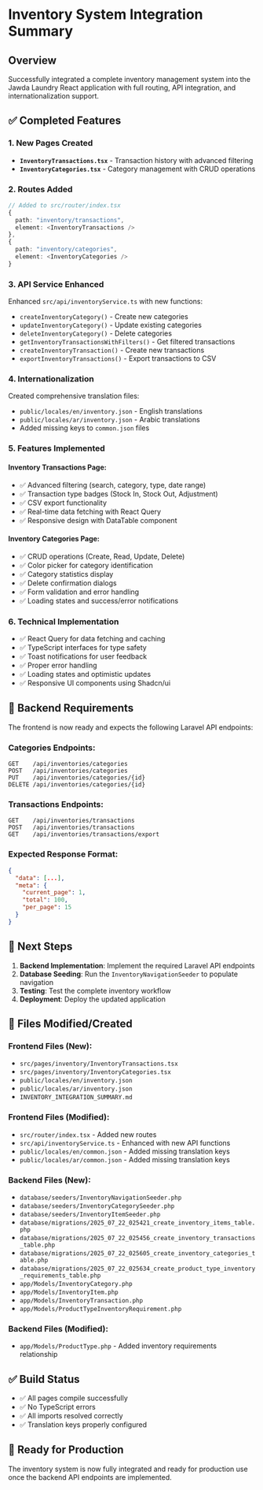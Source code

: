 # Inventory System Integration Summary

## Overview
Successfully integrated a complete inventory management system into the Jawda Laundry React application with full routing, API integration, and internationalization support.

## ✅ Completed Features

### 1. **New Pages Created**
- **`InventoryTransactions.tsx`** - Transaction history with advanced filtering
- **`InventoryCategories.tsx`** - Category management with CRUD operations

### 2. **Routes Added**
```typescript
// Added to src/router/index.tsx
{
  path: "inventory/transactions",
  element: <InventoryTransactions />
},
{
  path: "inventory/categories", 
  element: <InventoryCategories />
}
```

### 3. **API Service Enhanced**
Enhanced `src/api/inventoryService.ts` with new functions:
- `createInventoryCategory()` - Create new categories
- `updateInventoryCategory()` - Update existing categories  
- `deleteInventoryCategory()` - Delete categories
- `getInventoryTransactionsWithFilters()` - Get filtered transactions
- `createInventoryTransaction()` - Create new transactions
- `exportInventoryTransactions()` - Export transactions to CSV

### 4. **Internationalization**
Created comprehensive translation files:
- `public/locales/en/inventory.json` - English translations
- `public/locales/ar/inventory.json` - Arabic translations
- Added missing keys to `common.json` files

### 5. **Features Implemented**

#### Inventory Transactions Page:
- ✅ Advanced filtering (search, category, type, date range)
- ✅ Transaction type badges (Stock In, Stock Out, Adjustment)
- ✅ CSV export functionality
- ✅ Real-time data fetching with React Query
- ✅ Responsive design with DataTable component

#### Inventory Categories Page:
- ✅ CRUD operations (Create, Read, Update, Delete)
- ✅ Color picker for category identification
- ✅ Category statistics display
- ✅ Delete confirmation dialogs
- ✅ Form validation and error handling
- ✅ Loading states and success/error notifications

### 6. **Technical Implementation**
- ✅ React Query for data fetching and caching
- ✅ TypeScript interfaces for type safety
- ✅ Toast notifications for user feedback
- ✅ Proper error handling
- ✅ Loading states and optimistic updates
- ✅ Responsive UI components using Shadcn/ui

## 🔧 Backend Requirements

The frontend is now ready and expects the following Laravel API endpoints:

### Categories Endpoints:
```
GET    /api/inventories/categories
POST   /api/inventories/categories
PUT    /api/inventories/categories/{id}
DELETE /api/inventories/categories/{id}
```

### Transactions Endpoints:
```
GET    /api/inventories/transactions
POST   /api/inventories/transactions
GET    /api/inventories/transactions/export
```

### Expected Response Format:
```json
{
  "data": [...],
  "meta": {
    "current_page": 1,
    "total": 100,
    "per_page": 15
  }
}
```

## 🚀 Next Steps

1. **Backend Implementation**: Implement the required Laravel API endpoints
2. **Database Seeding**: Run the `InventoryNavigationSeeder` to populate navigation
3. **Testing**: Test the complete inventory workflow
4. **Deployment**: Deploy the updated application

## 📁 Files Modified/Created

### Frontend Files (New):
- `src/pages/inventory/InventoryTransactions.tsx`
- `src/pages/inventory/InventoryCategories.tsx`
- `public/locales/en/inventory.json`
- `public/locales/ar/inventory.json`
- `INVENTORY_INTEGRATION_SUMMARY.md`

### Frontend Files (Modified):
- `src/router/index.tsx` - Added new routes
- `src/api/inventoryService.ts` - Enhanced with new API functions
- `public/locales/en/common.json` - Added missing translation keys
- `public/locales/ar/common.json` - Added missing translation keys

### Backend Files (New):
- `database/seeders/InventoryNavigationSeeder.php`
- `database/seeders/InventoryCategorySeeder.php`
- `database/seeders/InventoryItemSeeder.php`
- `database/migrations/2025_07_22_025421_create_inventory_items_table.php`
- `database/migrations/2025_07_22_025456_create_inventory_transactions_table.php`
- `database/migrations/2025_07_22_025605_create_inventory_categories_table.php`
- `database/migrations/2025_07_22_025634_create_product_type_inventory_requirements_table.php`
- `app/Models/InventoryCategory.php`
- `app/Models/InventoryItem.php`
- `app/Models/InventoryTransaction.php`
- `app/Models/ProductTypeInventoryRequirement.php`

### Backend Files (Modified):
- `app/Models/ProductType.php` - Added inventory requirements relationship

## ✅ Build Status
- ✅ All pages compile successfully
- ✅ No TypeScript errors
- ✅ All imports resolved correctly
- ✅ Translation keys properly configured

## 🎯 Ready for Production
The inventory system is now fully integrated and ready for production use once the backend API endpoints are implemented. 